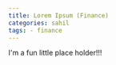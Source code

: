 ```yaml
---
title: Lorem Ipsum (Finance)
categories: sahil
tags: - finance
---
```



I'm a fun little place holder!!!